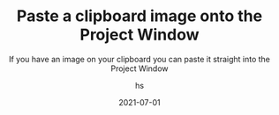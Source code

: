 ---
date: 2021-07-01
title: Paste a clipboard image onto the Project Window
technologies: [java]
topics: [editing]
author: hs
subtitle: If you have an image on your clipboard you can paste it straight into the Project Window
thumbnail: ./thumbnail.png
cardThumbnail: ./card.png
shortVideo:
  poster: ./tip.png
  url: https://youtu.be/mDKL-0l8BYg
seealso:
  - title: IntelliJ IDEA Help - Markdown
    href: https://www.jetbrains.com/help/idea/markdown.html
  - title: IntelliJ IDEA Help - Import an image
    href: https://www.jetbrains.com/help/idea/add-items-to-project.html#import-image-to-project
leadin: |
  When you paste an image from your clipboard into the Project Window, IntelliJ IDEA will create a PNG file for you.
 
---